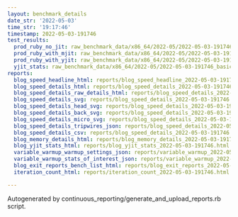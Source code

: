 ```yaml
---
layout: benchmark_details
date_str: '2022-05-03'
time_str: '19:17:46'
timestamp: 2022-05-03-191746
test_results:
  prod_ruby_no_jit: raw_benchmark_data/x86_64/2022-05/2022-05-03-191746_basic_benchmark_prod_ruby_no_jit.json
  prod_ruby_with_mjit: raw_benchmark_data/x86_64/2022-05/2022-05-03-191746_basic_benchmark_prod_ruby_with_mjit.json
  prod_ruby_with_yjit: raw_benchmark_data/x86_64/2022-05/2022-05-03-191746_basic_benchmark_prod_ruby_with_yjit.json
  yjit_stats: raw_benchmark_data/x86_64/2022-05/2022-05-03-191746_basic_benchmark_yjit_stats.json
reports:
  blog_speed_headline_html: reports/blog_speed_headline_2022-05-03-191746.html
  blog_speed_details_html: reports/blog_speed_details_2022-05-03-191746.html
  blog_speed_details_raw_details_html: reports/blog_speed_details_2022-05-03-191746.raw_details.html
  blog_speed_details_svg: reports/blog_speed_details_2022-05-03-191746.svg
  blog_speed_details_head_svg: reports/blog_speed_details_2022-05-03-191746.head.svg
  blog_speed_details_back_svg: reports/blog_speed_details_2022-05-03-191746.back.svg
  blog_speed_details_micro_svg: reports/blog_speed_details_2022-05-03-191746.micro.svg
  blog_speed_details_tripwires_json: reports/blog_speed_details_2022-05-03-191746.tripwires.json
  blog_speed_details_csv: reports/blog_speed_details_2022-05-03-191746.csv
  blog_memory_details_html: reports/blog_memory_details_2022-05-03-191746.html
  blog_yjit_stats_html: reports/blog_yjit_stats_2022-05-03-191746.html
  variable_warmup_warmup_settings_json: reports/variable_warmup_2022-05-03-191746.warmup_settings.json
  variable_warmup_stats_of_interest_json: reports/variable_warmup_2022-05-03-191746.stats_of_interest.json
  blog_exit_reports_bench_list_html: reports/blog_exit_reports_2022-05-03-191746.bench_list.html
  iteration_count_html: reports/iteration_count_2022-05-03-191746.html

---
```

Autogenerated by continuous_reporting/generate_and_upload_reports.rb script.

